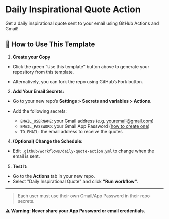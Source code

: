 # Daily Inspirational Quote Action

Get a daily inspirational quote sent to your email using GitHub Actions and Gmail!

## 🚀 How to Use This Template


1. **Create your Copy**
   
 - Click the green “Use this template” button above to generate your repository from this template.
  
 - Alternatively, you can fork the repo using GitHub’s Fork button.

2. **Add Your Email Secrets:**
   
 - Go to your new repo’s **Settings > Secrets and variables > Actions**.
     
 - Add the following secrets:
     - `EMAIL_USERNAME`: your Gmail address (e.g. youremail@gmail.com)
     - `EMAIL_PASSWORD`: your Gmail App Password ([how to create one](https://support.google.com/accounts/answer/185833?hl=en))
     - `TO_EMAIL`: the email address to receive the quotes

4. **(Optional) Change the Schedule:**
 - Edit `.github/workflows/daily-quote-action.yml` to change when the email is sent.

5. **Test It:**
 - Go to the **Actions** tab in your new repo.
 - Select "Daily Inspirational Quote" and click **"Run workflow"**.

---

> Each user must use their own Gmail/App Password in their repo secrets.

 ⚠️ **Warning: Never share your App Password or email credentials.**
